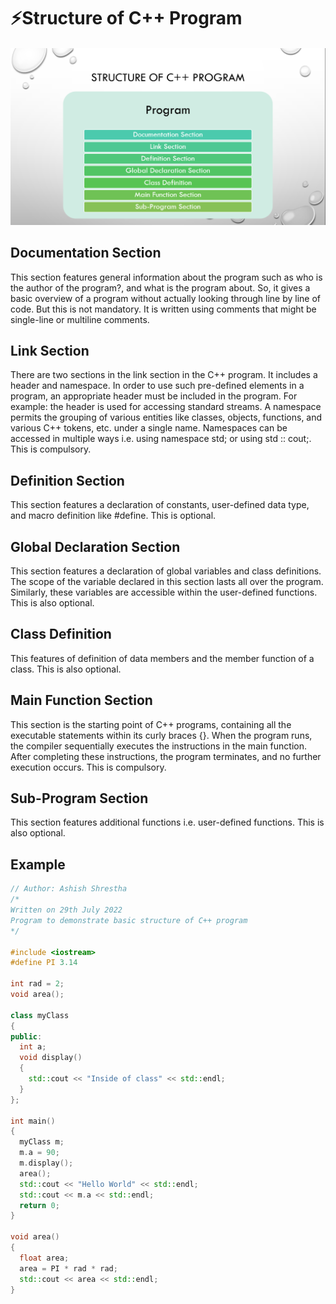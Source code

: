 # ⚡Structure of C++ Program

#### <img src="16.png">

## Documentation Section

This section features general information about the program such as who is the author of the program?, and what is the program about. So, it gives a basic overview of a program without actually looking through line by line of code. But this is not mandatory. It is written using comments that might be single-line or multiline comments.

## Link Section

There are two sections in the link section in the C++ program. It includes a header and namespace. In order to use such pre-defined elements in a program, an appropriate header must be included in the program. For example: the <iostream> header is used for accessing standard streams. A namespace permits the grouping of various entities like classes, objects, functions, and various C++ tokens, etc. under a single name. Namespaces can be accessed in multiple ways i.e. using namespace std; or using std :: cout;. This is compulsory.

## Definition Section

This section features a declaration of constants, user-defined data type, and macro definition like #define. This is optional.

## Global Declaration Section

This section features a declaration of global variables and class definitions. The scope of the variable declared in this section lasts all over the program. Similarly, these variables are accessible within the user-defined functions. This is also optional.

## Class Definition

This features of definition of data members and the member function of a class. This is also optional.

## Main Function Section

This section is the starting point of C++ programs, containing all the executable statements within its curly braces {}. When the program runs, the compiler sequentially executes the instructions in the main function. After completing these instructions, the program terminates, and no further execution occurs. This is compulsory.

## Sub-Program Section

This section features additional functions i.e. user-defined functions. This is also optional.

## Example

```cpp
// Author: Ashish Shrestha
/*
Written on 29th July 2022
Program to demonstrate basic structure of C++ program
*/

#include <iostream>
#define PI 3.14

int rad = 2;
void area();

class myClass
{
public:
  int a;
  void display()
  {
    std::cout << "Inside of class" << std::endl;
  }
};

int main()
{
  myClass m;
  m.a = 90;
  m.display();
  area();
  std::cout << "Hello World" << std::endl;
  std::cout << m.a << std::endl;
  return 0;
}

void area()
{
  float area;
  area = PI * rad * rad;
  std::cout << area << std::endl;
}
```
